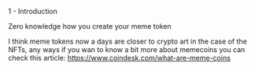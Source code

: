 1 - Introduction 

Zero knowledge how you create your meme token

I think meme tokens now a days are closer to crypto art in the case of the NFTs, any ways if you wan to know a bit more about memecoins you can check this article: https://www.coindesk.com/what-are-meme-coins
